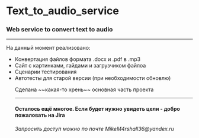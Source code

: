 # Text_to_audio_service
### Web service to convert text to audio
___

На данный момент реализовано:
<ul>
<li>Конвертация файлов формата .docx и .pdf в .mp3</li>
<li>Сайт с картинками, гайдами и загрузчиком файлоа</li>
<li>Сценарии тестирования</li>
<li>Автотесты для старой версии (при необходимости обновлю)</li>
<p>Сделана  ~~какая-то хрень~~  основная часть проекта</p>

___
<h4>Осталось ещё многое. Если будет нужно увидеть цели - добро пожаловать на Jira</h4>
<h6>Запросить доступ можно по почте MikeM4rshall36@yandex.ru</h6>
